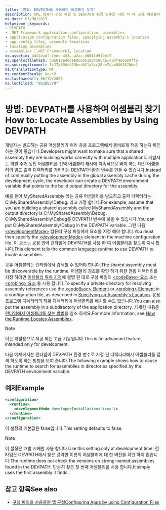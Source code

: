 ```yaml
---
title: '방법: DEVPATH를 사용하여 어셈블리 찾기'
description: XML 컴퓨터 구성 파일 및 DEVPATH 환경 변수를 사용 하 여 공유 어셈블리가 .NET의 많은 응용 프로그램에서 올바르게 작동 하는지 테스트 합니다.
ms.date: 03/30/2017
helpviewer_keywords:
- DEVPATH
- .NET Framework application configuration, assemblies
- application configuration files, specifying assembly's location
- app.config files, assembly locations
- locating assemblies
- assemblies [.NET Framework], location
ms.assetid: 44d2eadf-7eec-443c-a2ac-d601fd919e17
ms.openlocfilehash: 50b61eedddabd660b1834565a61738f460ae9ff9
ms.sourcegitcommit: 1c37a894c923bea021a3cc38ce7cba946357bbe1
ms.translationtype: MT
ms.contentlocale: ko-KR
ms.lasthandoff: 06/19/2020
ms.locfileid: "85105378"
---
```

# <a name="how-to-locate-assemblies-by-using-devpath"></a><span data-ttu-id="541d2-103">방법: DEVPATH를 사용하여 어셈블리 찾기</span><span class="sxs-lookup"><span data-stu-id="541d2-103">How to: Locate Assemblies by Using DEVPATH</span></span>
<span data-ttu-id="541d2-104">개발자는 빌드하는 공유 어셈블리가 여러 응용 프로그램에서 올바르게 작동 하는지 확인 하는 것이 좋습니다.</span><span class="sxs-lookup"><span data-stu-id="541d2-104">Developers might want to make sure that a shared assembly they are building works correctly with multiple applications.</span></span> <span data-ttu-id="541d2-105">개발자는 개발 주기 동안 어셈블리를 전역 어셈블리 캐시에 지속적으로 배치 하는 대신 어셈블리의 빌드 출력 디렉터리를 가리키는 DEVPATH 환경 변수를 만들 수 있습니다.</span><span class="sxs-lookup"><span data-stu-id="541d2-105">Instead of continually putting the assembly in the global assembly cache during the development cycle, the developer can create a DEVPATH environment variable that points to the build output directory for the assembly.</span></span>  
  
 <span data-ttu-id="541d2-106">예를 들어 MySharedAssembly 라는 공유 어셈블리를 빌드하고 출력 디렉터리는 C:\MySharedAssembly\Debug. 라고 가정 합니다.</span><span class="sxs-lookup"><span data-stu-id="541d2-106">For example, assume that you are building a shared assembly called MySharedAssembly and the output directory is C:\MySharedAssembly\Debug.</span></span> <span data-ttu-id="541d2-107">C:\MySharedAssembly\Debug를 DEVPATH 변수에 넣을 수 있습니다.</span><span class="sxs-lookup"><span data-stu-id="541d2-107">You can put C:\MySharedAssembly\Debug in the DEVPATH variable.</span></span> <span data-ttu-id="541d2-108">그런 다음 [\<developmentMode>](./file-schema/runtime/developmentmode-element.md) 컴퓨터 구성 파일에서 요소를 지정 해야 합니다.</span><span class="sxs-lookup"><span data-stu-id="541d2-108">You must then specify the [\<developmentMode>](./file-schema/runtime/developmentmode-element.md) element in the machine configuration file.</span></span> <span data-ttu-id="541d2-109">이 요소는 공용 언어 런타임에 DEVPATH를 사용 하 여 어셈블리를 찾도록 지시 합니다.</span><span class="sxs-lookup"><span data-stu-id="541d2-109">This element tells the common language runtime to use DEVPATH to locate assemblies.</span></span>  
  
 <span data-ttu-id="541d2-110">공유 어셈블리는 런타임에서 검색할 수 있어야 합니다.</span><span class="sxs-lookup"><span data-stu-id="541d2-110">The shared assembly must be discoverable by the runtime.</span></span>  <span data-ttu-id="541d2-111">어셈블리 참조를 확인 하기 위한 전용 디렉터리를 지정 하려면 [어셈블리 위치 지정](specify-assembly-location.md)에 설명 된 대로 구성 파일의 [ \<codeBase> 요소](./file-schema/runtime/codebase-element.md) 또는 [ \<probing> 요소](./file-schema/runtime/probing-element.md) 를 사용 합니다.</span><span class="sxs-lookup"><span data-stu-id="541d2-111">To specify a private directory for resolving assembly references use the [\<codeBase> Element](./file-schema/runtime/codebase-element.md) or [\<probing> Element](./file-schema/runtime/probing-element.md) in a configuration file, as described in [Specifying an Assembly's Location](specify-assembly-location.md).</span></span>  <span data-ttu-id="541d2-112">응용 프로그램 디렉터리의 하위 디렉터리에 어셈블리를 배치할 수도 있습니다.</span><span class="sxs-lookup"><span data-stu-id="541d2-112">You can also put the assembly in a subdirectory of the application directory.</span></span> <span data-ttu-id="541d2-113">자세한 내용은 [런타임에서 어셈블리를 찾는 방법](../deployment/how-the-runtime-locates-assemblies.md)을 참조 하세요.</span><span class="sxs-lookup"><span data-stu-id="541d2-113">For more information, see [How the Runtime Locates Assemblies](../deployment/how-the-runtime-locates-assemblies.md).</span></span>  
  
> [!NOTE]
> <span data-ttu-id="541d2-114">이는 개발용으로 제공 되는 고급 기능입니다.</span><span class="sxs-lookup"><span data-stu-id="541d2-114">This is an advanced feature, intended only for development.</span></span>  
  
 <span data-ttu-id="541d2-115">다음 예제에서는 런타임이 DEVPATH 환경 변수로 지정 된 디렉터리에서 어셈블리를 검색 하도록 하는 방법을 보여 줍니다.</span><span class="sxs-lookup"><span data-stu-id="541d2-115">The following example shows how to cause the runtime to search for assemblies in directories specified by the DEVPATH environment variable.</span></span>  
  
## <a name="example"></a><span data-ttu-id="541d2-116">예제</span><span class="sxs-lookup"><span data-stu-id="541d2-116">Example</span></span>  
  
```xml  
<configuration>  
  <runtime>  
    <developmentMode developerInstallation="true"/>  
  </runtime>  
</configuration>  
```  
  
 <span data-ttu-id="541d2-117">이 설정의 기본값은 false입니다.</span><span class="sxs-lookup"><span data-stu-id="541d2-117">This setting defaults to false.</span></span>  
  
> [!NOTE]
> <span data-ttu-id="541d2-118">이 설정은 개발 시에만 사용 합니다.</span><span class="sxs-lookup"><span data-stu-id="541d2-118">Use this setting only at development time.</span></span> <span data-ttu-id="541d2-119">런타임은 DEVPATH에서 찾은 강력한 이름의 어셈블리에 대 한 버전을 확인 하지 않습니다.</span><span class="sxs-lookup"><span data-stu-id="541d2-119">The runtime does not check the versions on strong-named assemblies found in the DEVPATH.</span></span> <span data-ttu-id="541d2-120">단순히 찾은 첫 번째 어셈블리를 사용 합니다.</span><span class="sxs-lookup"><span data-stu-id="541d2-120">It simply uses the first assembly it finds.</span></span>  
  
## <a name="see-also"></a><span data-ttu-id="541d2-121">참고 항목</span><span class="sxs-lookup"><span data-stu-id="541d2-121">See also</span></span>

- [<span data-ttu-id="541d2-122">구성 파일을 사용하여 앱 구성</span><span class="sxs-lookup"><span data-stu-id="541d2-122">Configuring Apps by using Configuration Files</span></span>](index.md)
